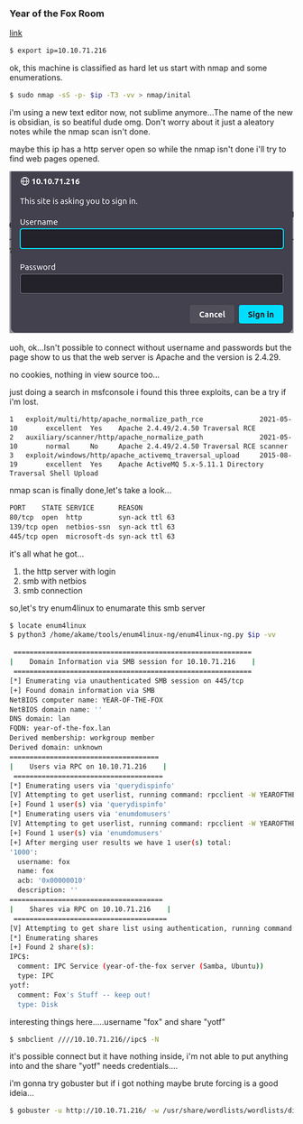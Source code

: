 ### Year of the Fox Room

[link](https://tryhackme.com/room/yotf)

```bash
$ export ip=10.10.71.216
```


ok, this machine is classified as hard let us start with nmap and some enumerations.

```bash
$ sudo nmap -sS -p- $ip -T3 -vv > nmap/inital
```

i'm using a new text editor now, not sublime anymore...The name of the new is obsidian, is so beatiful dude omg. Don't worry about it just a aleatory notes while the nmap scan isn't done.

maybe this ip has a http server open so while the nmap isn't done i'll try to find web pages opened.

![](attachments/Pasted%20image%2020231016051220.png)

uoh, ok...Isn't possible to connect without username and passwords but the page show to us that the web server is Apache and the version is 2.4.29.

no cookies, nothing in view source too...

just doing a search in msfconsole i found this three exploits, can be a try if i'm lost.

```
1   exploit/multi/http/apache_normalize_path_rce              2021-05-10       excellent  Yes    Apache 2.4.49/2.4.50 Traversal RCE
2   auxiliary/scanner/http/apache_normalize_path              2021-05-10       normal     No     Apache 2.4.49/2.4.50 Traversal RCE scanner
3   exploit/windows/http/apache_activemq_traversal_upload     2015-08-19       excellent  Yes    Apache ActiveMQ 5.x-5.11.1 Directory Traversal Shell Upload
```

nmap scan is finally done,let's take a look...

```bash
PORT    STATE SERVICE      REASON
80/tcp  open  http         syn-ack ttl 63
139/tcp open  netbios-ssn  syn-ack ttl 63
445/tcp open  microsoft-ds syn-ack ttl 63
```

it's all what he got...

1. the http server with login
2. smb with netbios
3. smb connection

so,let's try enum4linux to enumarate this smb server

```bash
$ locate enum4linux
$ python3 /home/akame/tools/enum4linux-ng/enum4linux-ng.py $ip -vv
```

```bash
 ===========================================================
|    Domain Information via SMB session for 10.10.71.216    |
 ===========================================================
[*] Enumerating via unauthenticated SMB session on 445/tcp
[+] Found domain information via SMB
NetBIOS computer name: YEAR-OF-THE-FOX
NetBIOS domain name: ''
DNS domain: lan
FQDN: year-of-the-fox.lan
Derived membership: workgroup member
Derived domain: unknown
=====================================
|    Users via RPC on 10.10.71.216    |
 =====================================
[*] Enumerating users via 'querydispinfo'
[V] Attempting to get userlist, running command: rpcclient -W YEAROFTHEFOX -U % -s /tmp/tmpejcle01b -c querydispinfo 10.10.71.216
[+] Found 1 user(s) via 'querydispinfo'
[*] Enumerating users via 'enumdomusers'
[V] Attempting to get userlist, running command: rpcclient -W YEAROFTHEFOX -U % -s /tmp/tmpejcle01b -c enumdomusers 10.10.71.216
[+] Found 1 user(s) via 'enumdomusers'
[+] After merging user results we have 1 user(s) total:
'1000':
  username: fox
  name: fox
  acb: '0x00000010'
  description: ''
======================================
|    Shares via RPC on 10.10.71.216    |
 ======================================
[V] Attempting to get share list using authentication, running command: smbclient -W YEAROFTHEFOX -U % -s /tmp/tmpejcle01b -t 5 -L //10.10.71.216 -g
[*] Enumerating shares
[+] Found 2 share(s):
IPC$:
  comment: IPC Service (year-of-the-fox server (Samba, Ubuntu))
  type: IPC
yotf:
  comment: Fox's Stuff -- keep out!
  type: Disk  
```

interesting things here.....username "fox" and share "yotf"

```bash 
$ smbclient ////10.10.71.216//ipc$ -N 
```

it's possible connect but it have nothing inside, i'm not able to put anything into and the share "yotf" needs credentials....

i'm gonna try gobuster but if i got nothing maybe brute forcing is a good ideia...

```bash
$ gobuster -u http://10.10.71.216/ -w /usr/share/wordlists/wordlists/dirbuster/directory-list-2.3-medium.txt -x txt,js,php,md
```